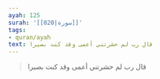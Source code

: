 ```yaml
---
ayah: 125
surah: '[[020|سورة]]'
tags:
- quran/ayah
text: قال رب لم حشرتني أعمى وقد كنت بصيرا
---
```

> قال رب لم حشرتني أعمى وقد كنت بصيرا
